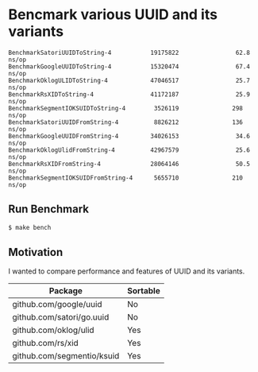 # Bencmark various UUID and its variants

```
BenchmarkSatoriUUIDToString-4           19175822                62.8 ns/op
BenchmarkGoogleUUIDToString-4           15320474                67.4 ns/op
BenchmarkOklogULIDToString-4            47046517                25.7 ns/op
BenchmarkRsXIDToString-4                41172187                25.9 ns/op
BenchmarkSegmentIOKSUIDToString-4        3526119               298 ns/op
BenchmarkSatoriUUIDFromString-4          8826212               136 ns/op
BenchmarkGoogleUUIDFromString-4         34026153                34.6 ns/op
BenchmarkOklogUlidFromString-4          42967579                25.6 ns/op
BenchmarkRsXIDFromString-4              28064146                50.5 ns/op
BenchmarkSegmentIOKSUIDFromString-4      5655710               210 ns/op
```

## Run Benchmark

```sh
$ make bench
```

## Motivation

I wanted to compare performance and features of UUID and its variants.

| Package                    | Sortable |
|----------------------------|----------|
| github.com/google/uuid     | No       |
| github.com/satori/go.uuid  | No       |
| github.com/oklog/ulid      | Yes      |
| github.com/rs/xid          | Yes      |
| github.com/segmentio/ksuid | Yes      |
